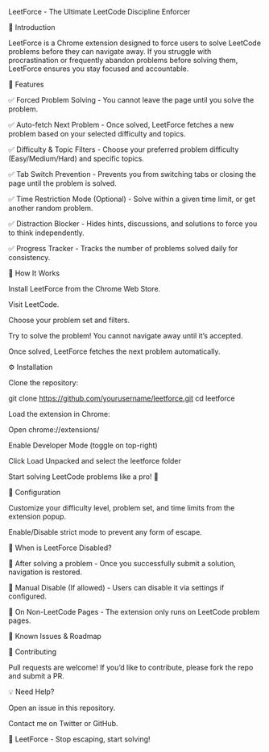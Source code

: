 LeetForce - The Ultimate LeetCode Discipline Enforcer



🚀 Introduction

LeetForce is a Chrome extension designed to force users to solve LeetCode problems before they can navigate away. If you struggle with procrastination or frequently abandon problems before solving them, LeetForce ensures you stay focused and accountable.

🎯 Features

✅ Forced Problem Solving - You cannot leave the page until you solve the problem.

✅ Auto-fetch Next Problem - Once solved, LeetForce fetches a new problem based on your selected difficulty and topics.

✅ Difficulty & Topic Filters - Choose your preferred problem difficulty (Easy/Medium/Hard) and specific topics.

✅ Tab Switch Prevention - Prevents you from switching tabs or closing the page until the problem is solved.

✅ Time Restriction Mode (Optional) - Solve within a given time limit, or get another random problem.

✅ Distraction Blocker - Hides hints, discussions, and solutions to force you to think independently.

✅ Progress Tracker - Tracks the number of problems solved daily for consistency.

📌 How It Works

Install LeetForce from the Chrome Web Store.

Visit LeetCode.

Choose your problem set and filters.

Try to solve the problem! You cannot navigate away until it’s accepted.

Once solved, LeetForce fetches the next problem automatically.

⚙️ Installation

Clone the repository:

git clone https://github.com/yourusername/leetforce.git
cd leetforce

Load the extension in Chrome:

Open chrome://extensions/

Enable Developer Mode (toggle on top-right)

Click Load Unpacked and select the leetforce folder

Start solving LeetCode problems like a pro! 💪

🔧 Configuration

Customize your difficulty level, problem set, and time limits from the extension popup.

Enable/Disable strict mode to prevent any form of escape.

🛑 When is LeetForce Disabled?

🚫 After solving a problem - Once you successfully submit a solution, navigation is restored.

🚫 Manual Disable (If allowed) - Users can disable it via settings if configured.

🚫 On Non-LeetCode Pages - The extension only runs on LeetCode problem pages.

🐞 Known Issues & Roadmap



🤝 Contributing

Pull requests are welcome! If you’d like to contribute, please fork the repo and submit a PR.


💡 Need Help?

Open an issue in this repository.

Contact me on Twitter or GitHub.

🚀 LeetForce - Stop escaping, start solving!